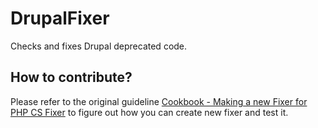 # DrupalFixer
Checks and fixes Drupal deprecated code.

## How to contribute?

Please refer to the original guideline [Cookbook - Making a new Fixer for PHP CS Fixer](https://github.com/FriendsOfPHP/PHP-CS-Fixer/blob/master/doc/COOKBOOK-FIXERS.md)
to figure out how you can create new fixer and test it.
